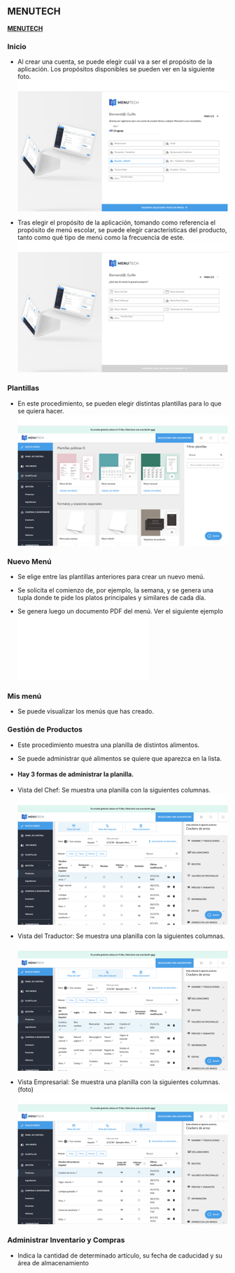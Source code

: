 ## MENUTECH

[**MENUTECH**](https://app.menutech.com) 

### Inicio
- Al crear una cuenta, se puede elegir cuál  va a ser el propósito de la aplicación. Los propósitos disponibles se pueden ver en la siguiente foto. 
![Iniciar sesión](./ingenieria_inversa1.PNG)

- Tras elegir el propósito de la aplicación, tomando como referencia el propósito de menú escolar, se puede elegir características del producto, tanto como qué tipo de menú como la frecuencia de este. 
![Propósito](./Ingenieria_Inversa2.png)

### Plantillas
- En este procedimiento, se pueden elegir distintas plantillas para lo que se quiera hacer. 
![Plantillas](./ingenieria_inversa3.png)

### Nuevo Menú
- Se elige entre las plantillas anteriores para crear un nuevo menú.

- Se solicita el comienzo de, por ejemplo, la semana, y se genera una tupla donde te pide los platos principales y similares de cada día.

- Se genera luego un documento PDF del menú. Ver el siguiente ejemplo 
![Menu Ejemplo](../ingenieria%20inversa/Men%C3%BAEjemplo.pdf)

### Mis menú
- Se puede visualizar los menús que has creado.

### Gestión de Productos
- Este procedimiento muestra una planilla de distintos alimentos.

- Se puede administrar qué alimentos se quiere que aparezca en la lista.

- #### Hay 3 formas de administrar la planilla.

- Vista del Chef:
Se muestra una planilla con la siguientes columnas. 
![Vista del Chef](./ingenieria_inversa4.png)
            
- Vista del Traductor:
Se muestra una planilla con la siguientes columnas. 
![Vista del Traductor](./ingenieria_inversa5.png)

- Vista Empresarial:
Se muestra una planilla con la siguientes columnas. (foto) ![Vista Empresarial](./ingenieria_inversa6.png)

### Administrar Inventario y Compras
-   Indica la cantidad de determinado artículo, su fecha de caducidad y su área de almacenamiento

